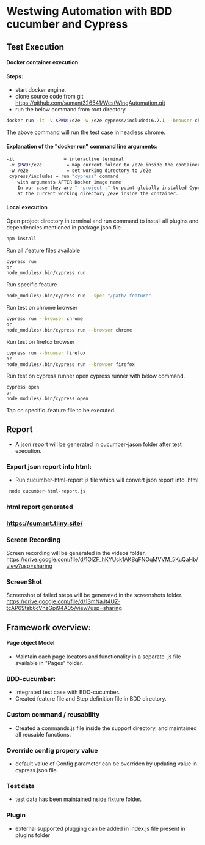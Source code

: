 # Westwing Automation with BDD cucumber and Cypress

## Test Execution
####  Docker container execution
#### Steps:
- start docker engine.
- clone source code from git https://github.com/sumant326541/WestWingAutomation.git
- run the below command from root directory.
```sh
docker run -it -v $PWD:/e2e -w /e2e cypress/included:6.2.1 --browser chrome
```
The above command will run the test case in headless chrome.
#### Explanation of the "docker run" command line arguments:
```sh
-it                  = interactive terminal
 -v $PWD:/e2e         = map current folder to /e2e inside the container
 -w /e2e              = set working directory to /e2e
 cypress/includes = run "cypress" command
    with arguments AFTER Docker image name
    In our case they are "--project ." to point globally installed Cypress.
    at the current working directory /e2e inside the container.
```
####  Local execution

Open project directory in terminal and run command to install all plugins and dependencies mentioned in package.json file.
```sh
npm install 
```
Run all .feature files available
```sh
cypress run
or
node_modules/.bin/cypress run
```
Run specific feature 
```sh
node_modules/.bin/cypress run --spec "/path/.feature"
```
Run test on chrome browser
```sh
cypress run --browser chrome
or
node_modules/.bin/cypress run --browser chrome
```

Run test on firefox browser
```sh
cypress run --browser firefox
or
node_modules/.bin/cypress run --browser firefox
```
Run test on cypress runner
open cypress runner with below command.
```sh
cypress open
or
node_modules/.bin/cypress open
```
Tap on specific .feature file to be executed.
## Report 

- A json report will be generated in cucumber-jason folder after test execution.
### Export json report into html: 
- Run cucumber-html-report.js file which will convert json report into .html
```sh
 node cucumber-html-report.js
```
### html report generated
### https://sumant.tiiny.site/

### Screen Recording
Screen recording will be generated in the videos folder.
https://drive.google.com/file/d/1OlZF_hKYUck1AKBqFNOqMVVM_5KuQaHb/view?usp=sharing

### ScreenShot
Screenshot of failed steps will be generated in the screenshots folder.
https://drive.google.com/file/d/1SmNaJt4UZ-tcAP6Stsb6cVnzGpi94A05/view?usp=sharing

## Framework overview:

#### Page object Model
- Maintain each page locators and functionality in  a separate .js file available in "Pages" folder.
### BDD-cucumber:
- Integrated test case with BDD-cucumber.
- Created feature file and Step definition file in BDD directory.

### Custom command / reusability
- Created a commands.js file inside the support directory, and maintained all reusable functions.

### Override config propery value
- default value of Config parameter can be overriden  by updating value in cypress.json file.
### Test data
- test data has been maintained nside fixture folder.
### Plugin
- external supported plugging can be added in index.js file present in plugins folder


